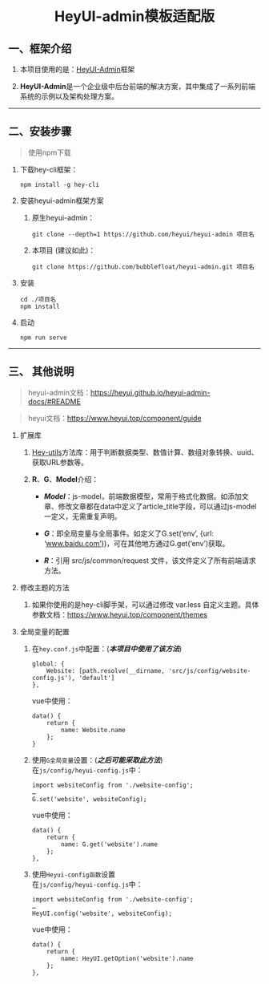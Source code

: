 <h1>
    <center>HeyUI-admin模板适配版</center>
</h1>

## 一、框架介绍
1. 本项目使用的是：[HeyUI-Admin](https://heyui.github.io/heyui-admin-docs/#README)框架

2. **HeyUI-Admin**是一个企业级中后台前端的解决方案，其中集成了一系列前端系统的示例以及架构处理方案。

---
## 二、安装步骤
> 使用npm下载
1. 下载hey-cli框架：
    ```
    npm install -g hey-cli
    ```

2. 安装heyui-admin框架方案
    1. 原生heyui-admin：
        ```
        git clone --depth=1 https://github.com/heyui/heyui-admin 项目名
        ```
    2. 本项目 (建议如此)：
        ```
        git clone https://github.com/bubblefloat/heyui-admin.git 项目名
        ```
3. 安装
    ```
    cd ./项目名
    npm install
    ```
4. 启动
    ```
    npm run serve
    ```
---
## 三、 其他说明
> heyui-admin文档：https://heyui.github.io/heyui-admin-docs/#README

> heyui文档：https://www.heyui.top/component/guide

1. 扩展库
    1. [Hey-utils](https://www.npmjs.com/package/hey-utils)方法库：用于判断数据类型、数值计算、数组对象转换、uuid、获取URL参数等。

    2. **R**、**G**、**Model**介绍：
        - ***Model***：js-model，前端数据模型，常用于格式化数据。如添加文章、修改文章都在data中定义了article_title字段，可以通过js-model一定义，无需重复声明。

        - ***G***：即全局变量与全局事件。如定义了G.set(‘env’, {url: ‘www.baidu.com’})，可在其他地方通过G.get(‘env’)获取。

	    - ***R***：引用 src/js/common/request 文件，该文件定义了所有前端请求方法。

2. 修改主题的方法
    1. 如果你使用的是hey-cli脚手架，可以通过修改 var.less 自定义主题。具体参数文档：https://www.heyui.top/component/themes

3. 全局变量的配置
    1. 在`hey.conf.js`中配置：(***本项目中使用了该方法***)
        ```
        global: {
            Website: [path.resolve(__dirname, 'src/js/config/website-config.js'), 'default']
        },
        ```
        vue中使用：
        ```
        data() {
    	    return {
      		    name: Website.name
    	    };
  	    }
        ```
    
    2. 使用`G全局变量`设置：(***之后可能采取此方法***)<br>
        在`js/config/heyui-config.js`中：
        ```
        import websiteConfig from './website-config';
	    …
        G.set('website', websiteConfig);
        ```
        vue中使用：
        ```
        data() {
            return {
                name: G.get('website').name
            };
  	    },
        ```

    3. 使用`Heyui-config函数`设置<br>
        在`js/config/heyui-config.js`中：
        ```
        import websiteConfig from './website-config';
        …
        HeyUI.config('website', websiteConfig);
        ```
        vue中使用：
        ```
        data() {
            return {
                name: HeyUI.getOption('website').name
            };
  	    },
        ```